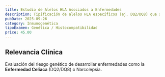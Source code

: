 ```yaml
---
title: Estudio de Alelos HLA Asociados a Enfermedades
description: Tipificación de alelos HLA específicos (ej. DQ2/DQ8) que se asocian a una **predisposición genética** para ciertas enfermedades autoinmunes.
pubDate: 2025-09-26
category: Inmunogenética
tipoExamen: Genética / Histocompatibilidad
price: 45.00
---
```


## Relevancia Clínica
Evaluación del riesgo genético de desarrollar enfermedades como la **Enfermedad Celíaca** (DQ2/DQ8) o Narcolepsia.